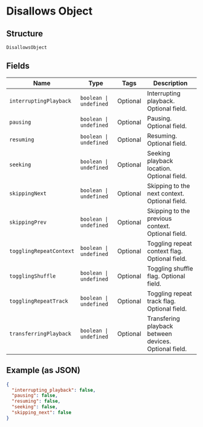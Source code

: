 
# Disallows Object

## Structure

`DisallowsObject`

## Fields

| Name | Type | Tags | Description |
|  --- | --- | --- | --- |
| `interruptingPlayback` | `boolean \| undefined` | Optional | Interrupting playback. Optional field. |
| `pausing` | `boolean \| undefined` | Optional | Pausing. Optional field. |
| `resuming` | `boolean \| undefined` | Optional | Resuming. Optional field. |
| `seeking` | `boolean \| undefined` | Optional | Seeking playback location. Optional field. |
| `skippingNext` | `boolean \| undefined` | Optional | Skipping to the next context. Optional field. |
| `skippingPrev` | `boolean \| undefined` | Optional | Skipping to the previous context. Optional field. |
| `togglingRepeatContext` | `boolean \| undefined` | Optional | Toggling repeat context flag. Optional field. |
| `togglingShuffle` | `boolean \| undefined` | Optional | Toggling shuffle flag. Optional field. |
| `togglingRepeatTrack` | `boolean \| undefined` | Optional | Toggling repeat track flag. Optional field. |
| `transferringPlayback` | `boolean \| undefined` | Optional | Transfering playback between devices. Optional field. |

## Example (as JSON)

```json
{
  "interrupting_playback": false,
  "pausing": false,
  "resuming": false,
  "seeking": false,
  "skipping_next": false
}
```

